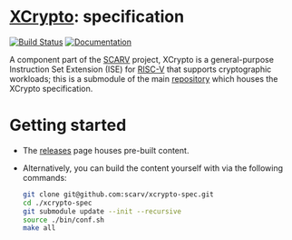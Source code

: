 # [XCrypto](https://github.com/scarv/xcrypto): specification

<!--- -------------------------------------------------------------------- --->

[![Build Status](https://travis-ci.com/scarv/xcrypto-spec.svg)](https://travis-ci.com/scarv/xcrypto-spec)
[![Documentation](https://codedocs.xyz/scarv/xcrypto-spec.svg)](https://codedocs.xyz/scarv/xcrypto-spec)

<!--- -------------------------------------------------------------------- --->

A component part of the 
[SCARV](https://github.com/scarv)
project,
XCrypto is a general-purpose Instruction Set Extension (ISE) for
[RISC-V](https://riscv.org)
that supports cryptographic workloads;
this is a submodule of the main
[repository](https://github.com/scarv/xcrypto)
which houses the
XCrypto specification.

<!--- -------------------------------------------------------------------- --->

# Getting started

- The
  [releases](https://github.com/scarv/xcrypto-spec/releases)
  page houses pre-built content.

- Alternatively, you can build the content yourself with via the
  following commands:

  ```sh
  git clone git@github.com:scarv/xcrypto-spec.git
  cd ./xcrypto-spec
  git submodule update --init --recursive
  source ./bin/conf.sh
  make all
  ```

<!--- -------------------------------------------------------------------- --->
